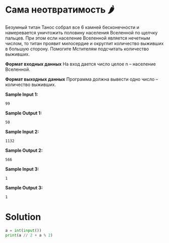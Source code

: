 # Сама неотвратимость 🌶️
Безумный титан Танос собрал все 6 камней бесконечности и намеревается уничтожить половину населения Вселенной по щелчку пальцев. При этом если население Вселенной является нечетным числом, то титан проявит милосердие и округлит количество выживших в большую сторону. Помогите Мстителям подсчитать количество выживших.

**Формат входных данных**
На вход дается число целое n – население Вселенной.

**Формат выходных данных**
Программа должна вывести одно число – количество выживших.


**Sample Input 1:**
```
99
```
**Sample Output 1:**
```
50
```
**Sample Input 2:**
```
1132
```
**Sample Output 2:**
```
566
```
**Sample Input 3:**
```
1
```
**Sample Output 3:**
```
1
```

# Solution
```python
a = int(input())
print(a // 2 + a % 2)
```